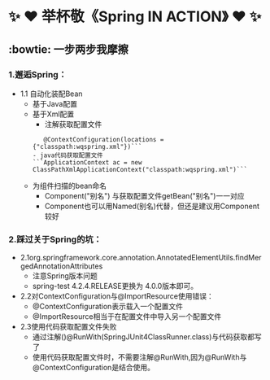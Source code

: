 # :sparkles: :heart: 举杯敬《Spring IN ACTION》 :heart: :sparkles:
## :bowtie: 一步两步我摩擦
### 1.邂逅Spring：
- 1.1 自动化装配Bean
  - 基于Java配置 
  - 基于Xml配置
     - 注解获取配置文件
     ```@RunWith(SpringJUnit4ClassRunner.class)
        @ContextConfiguration(locations = {"classpath:wqspring.xml"})```
     - java代码获取配置文件
     ```ApplicationContext ac = new ClassPathXmlApplicationContext("classpath:wqspring.xml")```
  - 为组件扫描的bean命名
     - Component("别名") 与获取配置文件getBean("别名")一一对应
     - Component也可以用Named(别名)代替，但还是建议用Component较好

### 2.踩过关于Spring的坑：
- 2.1org.springframework.core.annotation.AnnotatedElementUtils.findMergedAnnotationAttributes
  - 注意Spring版本问题
  - spring-test 4.2.4.RELEASE更换为 4.0.0版本即可。
- 2.2对ContextConfiguration与@ImportResource使用错误：
  - @ContextConfiguration表示载入一个配置文件
  - @ImportResource相当于在配置文件中导入另一个配置文件
- 2.3使用代码获取配置文件失败
  - 通过注解()@RunWith(SpringJUnit4ClassRunner.class)与代码获取都写了
  - 使用代码获取配置文件时，不需要注解@RunWith,因为@RunWith与@ContextConfiguration是结合使用。
  